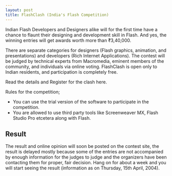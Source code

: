 ```yaml
---
layout: post
title: FlashClash (India's Flash Competition)
---
```


Indian Flash Developers and Designers alike will for the first time have a chance to flaunt their designing and development skill in Flash. And yes, the winning entries will get awards worth more than ₹3,40,000.

There are separate categories for designers (Flash graphics, animation, and presentations) and developers (Rich Internet Applications). The contest will be judged by technical experts from Macromedia, eminent members of the community, and individuals via online voting. FlashClash is open only to Indian residents, and participation is completely free.

Read the details and Register for the clash here.

Rules for the competition;

- You can use the trial version of the software to participate in the competition.
- You are allowed to use third party tools like Screenweaver MX, Flash Studio Pro etcetera along with Flash.

## Result

The result and online opinion will soon be posted on the contest site, the result is delayed mostly because some of the entries are not accompanied by enough information for the judges to judge and the organizers have been contacting them for proper, fair decision. Hang on for about a week and you will start seeing the result (information as on Thursday, 15th April, 2004).